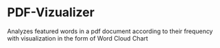 # PDF-Vizualizer
Analyzes featured words in a pdf document according to  their frequency with visualization in the form of Word Cloud  Chart
